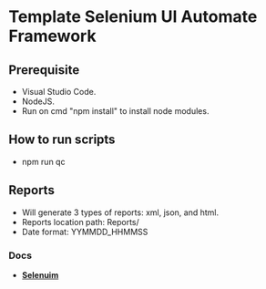 # Template Selenium UI Automate Framework

## Prerequisite

- Visual Studio Code.
- NodeJS.
- Run on cmd "npm install" to install node modules.

## How to run scripts

- npm run qc

## Reports

- Will generate 3 types of reports: xml, json, and html.
- Reports location path: Reports/
- Date format: YYMMDD_HHMMSS

### Docs

- **[Selenuim](https://www.selenium.dev/documentation/)**
